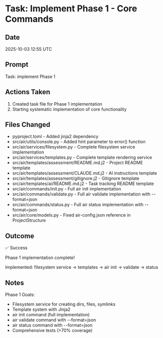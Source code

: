 # Task: Implement Phase 1 - Core Commands

## Date
2025-10-03 12:55 UTC

## Prompt
Task: implement Phase 1

## Actions Taken
1. Created task file for Phase 1 implementation
2. Starting systematic implementation of core functionality

## Files Changed
- pyproject.toml - Added jinja2 dependency
- src/air/utils/console.py - Added hint parameter to error() function
- src/air/services/filesystem.py - Complete filesystem service implementation
- src/air/services/templates.py - Complete template rendering service
- src/air/templates/assessment/README.md.j2 - Project README template
- src/air/templates/assessment/CLAUDE.md.j2 - AI instructions template
- src/air/templates/assessment/gitignore.j2 - Gitignore template
- src/air/templates/ai/README.md.j2 - Task tracking README template
- src/air/commands/init.py - Full air init implementation
- src/air/commands/validate.py - Full air validate implementation with --format=json
- src/air/commands/status.py - Full air status implementation with --format=json
- src/air/core/models.py - Fixed air-config.json reference in ProjectStructure

## Outcome
✅ Success

Phase 1 implementation complete!

Implemented: filesystem service → templates → air init → validate → status

## Notes
Phase 1 Goals:
- Filesystem service for creating dirs, files, symlinks
- Template system with Jinja2
- air init command (full implementation)
- air validate command with --format=json
- air status command with --format=json
- Comprehensive tests (>70% coverage)
